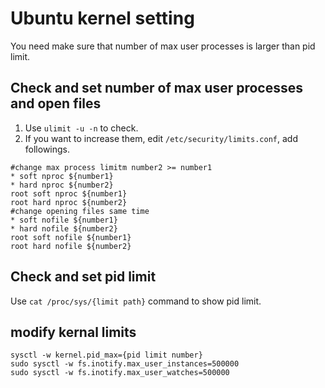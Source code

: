 # Ubuntu kernel setting
You need make sure that number of max user processes is larger than pid limit.

## Check and set number of max user processes and open files
1. Use `ulimit -u -n` to check.
2. If you want to increase them, edit `/etc/security/limits.conf`, add followings.

``` 
#change max process limitm number2 >= number1
* soft nproc ${number1}
* hard nproc ${number2} 
root soft nproc ${number1}
root hard nproc ${number2}
#change opening files same time
* soft nofile ${number1}
* hard nofile ${number2}   
root soft nofile ${number1}
root hard nofile ${number2}
```
## Check and set pid limit
Use `cat /proc/sys/{limit path}` command to show pid limit.

## modify kernal limits 
```
sysctl -w kernel.pid_max={pid limit number}
sudo sysctl -w fs.inotify.max_user_instances=500000
sudo sysctl -w fs.inotify.max_user_watches=500000
```
